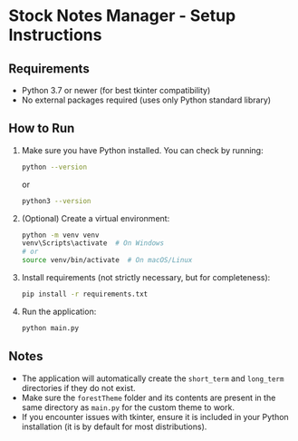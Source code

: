 # Stock Notes Manager - Setup Instructions

## Requirements
- Python 3.7 or newer (for best tkinter compatibility)
- No external packages required (uses only Python standard library)

## How to Run
1. Make sure you have Python installed. You can check by running:
   
   ```sh
   python --version
   ```
   or
   ```sh
   python3 --version
   ```

2. (Optional) Create a virtual environment:
   ```sh
   python -m venv venv
   venv\Scripts\activate  # On Windows
   # or
   source venv/bin/activate  # On macOS/Linux
   ```

3. Install requirements (not strictly necessary, but for completeness):
   ```sh
   pip install -r requirements.txt
   ```

4. Run the application:
   ```sh
   python main.py
   ```

## Notes
- The application will automatically create the `short_term` and `long_term` directories if they do not exist.
- Make sure the `forestTheme` folder and its contents are present in the same directory as `main.py` for the custom theme to work.
- If you encounter issues with tkinter, ensure it is included in your Python installation (it is by default for most distributions).
